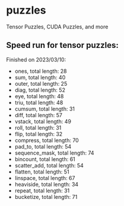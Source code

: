 # puzzles
Tensor Puzzles, CUDA Puzzles, and more

## Speed run for tensor puzzles:
Finished on 2023/03/10:
- ones, total length: 28
- sum, total length: 40
- outer, total length: 25
- diag, total length: 52
- eye, total length: 48
- triu, total length: 48
- cumsum, total length: 31
- diff, total length: 57
- vstack, total length: 49
- roll, total length: 31
- flip, total length: 32
- compress, total length: 70
- pad_to, total length: 54
- sequence_mask, total length: 74
- bincount, total length: 61
- scatter_add, total length: 54
- flatten, total length: 51
- linspace, total length: 67
- heaviside, total length: 34
- repeat, total length: 31
- bucketize, total length: 71
